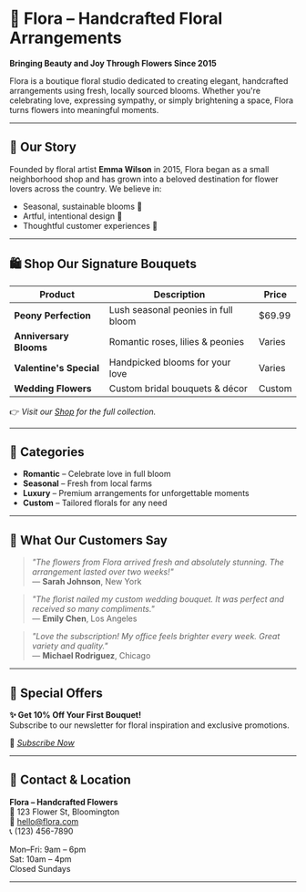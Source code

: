 # 🌸 Flora – Handcrafted Floral Arrangements

**Bringing Beauty and Joy Through Flowers Since 2015**

Flora is a boutique floral studio dedicated to creating elegant, handcrafted arrangements using fresh, locally sourced blooms. Whether you're celebrating love, expressing sympathy, or simply brightening a space, Flora turns flowers into meaningful moments.

---

## 💐 Our Story

Founded by floral artist **Emma Wilson** in 2015, Flora began as a small neighborhood shop and has grown into a beloved destination for flower lovers across the country. We believe in:

- Seasonal, sustainable blooms 🌿  
- Artful, intentional design 🎨  
- Thoughtful customer experiences 🤍

---

## 🛍️ Shop Our Signature Bouquets

| Product             | Description                         | Price   |
|---------------------|-------------------------------------|---------|
| **Peony Perfection**| Lush seasonal peonies in full bloom | $69.99  |
| **Anniversary Blooms** | Romantic roses, lilies & peonies  | Varies  |
| **Valentine's Special** | Handpicked blooms for your love | Varies  |
| **Wedding Flowers** | Custom bridal bouquets & décor     | Custom  |

👉 _Visit our [Shop](#) for the full collection._

---

## 🌹 Categories

- **Romantic** – Celebrate love in full bloom  
- **Seasonal** – Fresh from local farms  
- **Luxury** – Premium arrangements for unforgettable moments  
- **Custom** – Tailored florals for any need

---

## 💬 What Our Customers Say

> *"The flowers from Flora arrived fresh and absolutely stunning. The arrangement lasted over two weeks!"*  
> — **Sarah Johnson**, New York

> *"The florist nailed my custom wedding bouquet. It was perfect and received so many compliments."*  
> — **Emily Chen**, Los Angeles

> *"Love the subscription! My office feels brighter every week. Great variety and quality."*  
> — **Michael Rodriguez**, Chicago

---

## 🎁 Special Offers

**✨ Get 10% Off Your First Bouquet!**  
Subscribe to our newsletter for floral inspiration and exclusive promotions.

📝 _[Subscribe Now](#)_

---

## 📍 Contact & Location

**Flora – Handcrafted Flowers**  
📍 123 Flower St, Bloomington  
📧 hello@flora.com  
📞 (123) 456-7890  

Mon–Fri: 9am – 6pm  
Sat: 10am – 4pm  
Closed Sundays

---

